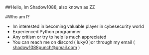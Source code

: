 ##Hello, Im Shadow1088, also known as ZZ

#Who am I?
*  Im interested in becoming valuable player in cybesecurity world
*  Experienced Python programmer
*  Any critism or try to help is much appreciated
*  You can reach me on discord ( luky0 )or through my email ( shadow1088punch@gmail.com )




